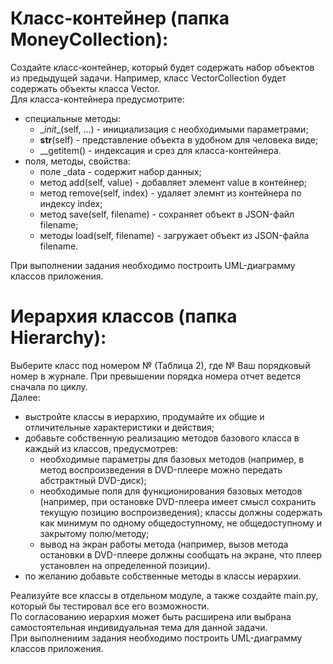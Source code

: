 # Класс-контейнер (папка MoneyCollection):
Создайте класс-контейнер, который будет содержать набор объектов из предыдущей задачи. Например, класс VectorCollection будет содержать объекты класса Vector.  
Для класса-контейнера предусмотрите:
* специальные методы:
  - \__init__(self, ...) - инициализация с необходимыми параметрами;
  - __str__(self) - представление объекта в удобном для человека виде;
  - __getitem() - индексация и срез для класса-контейнера.
* поля, методы, свойства:
  - поле _data - содержит набор данных;
  - метод add(self, value) - добавляет элемент value в контейнер;
  - метод remove(self, index) - удаляет элемнт из контейнера по индексу index;
  - метод save(self, filename) - сохраняет объект в JSON-файл filename;
  - методы load(self, filename) - загружает объект из JSON-файла filename.

При выполнении задания необходимо построить UML-диаграмму классов приложения.
# Иерархия классов (папка Hierarchy):
Выберите класс под номером № (Таблица 2), где № Ваш порядковый номер в журнале. При превышении порядка номера отчет ведется сначала по циклу.  
Далее:
* выстройте классы в иерархию, продумайте их общие и отличительные характеристики и действия;
* добавьте собственную реализацию методов базового класса в каждый из классов, предусмотрев:
    - необходимые параметры для базовых методов (например, в метод воспроизведения в DVD-плеере можно передать абстрактный DVD-диск);
    - необходимые поля для функционирования базовых методов (например, при остановке DVD-плеера имеет смысл сохранить текущую позицию воспроизведения); классы должны содержать как минимум по одному общедоступному, не общедоступному и закрытому полю/методу;
    - вывод на экран работы метода (например, вызов метода остановки в DVD-плеере должны сообщать на экране, что плеер установлен на определенной позиции).  
* по желанию добавьте собственные методы в классы иерархии.

Реализуйте все классы в отдельном модуле, а также создайте main.py, который бы тестировал все его возможности.  
По согласованию иерархия может быть расширена или выбрана самостоятельная индивидуальная тема для данной задачи.  
При выполнениим задания необходимо построить UML-диаграмму классов приложения.
